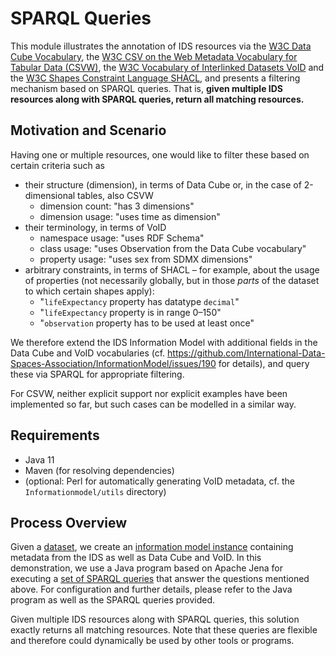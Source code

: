 # SPARQL Queries
This module illustrates the annotation of IDS resources via the [W3C Data Cube Vocabulary](https://www.w3.org/TR/vocab-data-cube/), the [W3C CSV on the Web Metadata Vocabulary for Tabular Data (CSVW)](https://www.w3.org/TR/2015/REC-tabular-metadata-20151217/), the [W3C Vocabulary of Interlinked Datasets VoID](https://www.w3.org/TR/void/) and the [W3C Shapes Constraint Language SHACL](https://www.w3.org/TR/shacl/), and presents a filtering mechanism based on SPARQL queries.
That is, __given multiple IDS resources along with SPARQL queries, return all matching resources.__

## Motivation and Scenario
Having one or multiple resources, one would like to filter these based on certain criteria such as
- their structure (dimension), in terms of Data Cube or, in the case of 2-dimensional tables, also CSVW
  - dimension count: "has 3 dimensions"
  - dimension usage: "uses time as dimension"
- their terminology, in terms of VoID
  - namespace usage: "uses RDF Schema"
  - class usage: "uses Observation from the Data Cube vocabulary"
  - property usage: "uses sex from SDMX dimensions"
- arbitrary constraints, in terms of SHACL – for example, about the usage of properties (not necessarily globally, but in those _parts_ of the dataset to which certain shapes apply):
  - "`lifeExpectancy` property has datatype `decimal`"
  - "`lifeExpectancy` property is in range 0–150"
  - "`observation` property has to be used at least once"

We therefore extend the IDS Information Model with additional fields in the Data Cube and VoID vocabularies (cf. https://github.com/International-Data-Spaces-Association/InformationModel/issues/190 for details), and query these via SPARQL for appropriate filtering.

For CSVW, neither explicit support nor explicit examples have been implemented so far, but such cases can be modelled in a similar way.

## Requirements
- Java 11
- Maven (for resolving dependencies)
- (optional: Perl for automatically generating VoID metadata, cf. the `Informationmodel/utils` directory)

## Process Overview
Given a [dataset](/examples/queries-using-sparql/SparqlQueries/src/main/resources/0a_LIFE_EXPECTANCY_DATA.xlsx), we create an [information model instance](/examples/queries-using-sparql/SparqlQueries/src/main/resources/1_LIFE_EXPECTANCY_RESOURCE.ttl) containing metadata from the IDS as well as Data Cube and VoID.
In this demonstration, we use a Java program based on Apache Jena for executing a [set of SPARQL queries](/examples/queries-using-sparql/SparqlQueries/src/main/resources) that answer the questions mentioned above.
For configuration and further details, please refer to the Java program as well as the SPARQL queries provided.

Given multiple IDS resources along with SPARQL queries, this solution exactly returns all matching resources.
Note that these queries are flexible and therefore could dynamically be used by other tools or programs.

